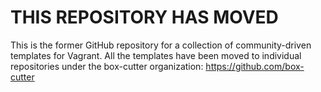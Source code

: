 THIS REPOSITORY HAS MOVED
=========================

This is the former GitHub repository for a collection of community-driven
templates for Vagrant.  All the templates have been moved to individual
repositories under the box-cutter organization: https://github.com/box-cutter  
